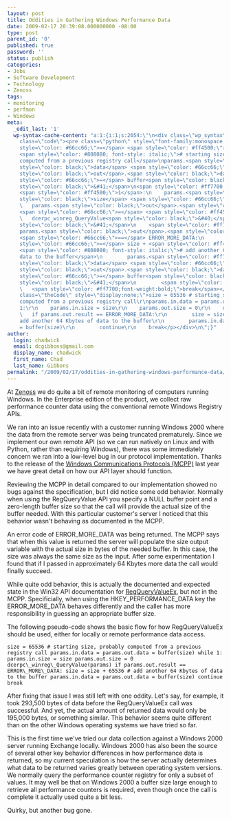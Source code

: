 ```yaml
---
layout: post
title: Oddities in Gathering Windows Performance Data
date: 2009-02-17 20:39:08.000000000 -08:00
type: post
parent_id: '0'
published: true
password: ''
status: publish
categories:
- Jobs
- Software Development
- Technology
- Zenoss
tags:
- monitoring
- perfmon
- Windows
meta:
  _edit_last: '1'
  wp-syntax-cache-content: "a:1:{i:1;s:2654:\"\n<div class=\"wp_syntax\" style=\"position:relative;\"><table><tr><td
    class=\"code\"><pre class=\"python\" style=\"font-family:monospace;\">size <span
    style=\"color: #66cc66;\">=</span> <span style=\"color: #ff4500;\">65536</span>
    <span style=\"color: #808080; font-style: italic;\"># starting size, probably
    computed from a previous registry call</span>\nparams.<span style=\"color: #ff7700;font-weight:bold;\">in</span>.<span
    style=\"color: black;\">data</span> <span style=\"color: #66cc66;\">=</span> params.<span
    style=\"color: black;\">out</span>.<span style=\"color: black;\">data</span> <span
    style=\"color: #66cc66;\">=</span> buffer<span style=\"color: black;\">&#40;</span>size<span
    style=\"color: black;\">&#41;</span>\n<span style=\"color: #ff7700;font-weight:bold;\">while</span>
    <span style=\"color: #ff4500;\">1</span>:\n    params.<span style=\"color: #ff7700;font-weight:bold;\">in</span>.<span
    style=\"color: black;\">size</span> <span style=\"color: #66cc66;\">=</span> size\n
    \   params.<span style=\"color: black;\">out</span>.<span style=\"color: black;\">size</span>
    <span style=\"color: #66cc66;\">=</span> <span style=\"color: #ff4500;\">0</span>\n
    \   dcerpc_winreg_QueryValue<span style=\"color: black;\">&#40;</span>params<span
    style=\"color: black;\">&#41;</span>\n    <span style=\"color: #ff7700;font-weight:bold;\">if</span>
    params.<span style=\"color: black;\">out</span>.<span style=\"color: black;\">result</span>
    <span style=\"color: #66cc66;\">==</span> ERROR_MORE_DATA:\n        size <span
    style=\"color: #66cc66;\">=</span> size + <span style=\"color: #ff4500;\">65536</span>
    <span style=\"color: #808080; font-style: italic;\"># add another 64 Kbytes of
    data to the buffer</span>\n        params.<span style=\"color: #ff7700;font-weight:bold;\">in</span>.<span
    style=\"color: black;\">data</span> <span style=\"color: #66cc66;\">=</span> params.<span
    style=\"color: black;\">out</span>.<span style=\"color: black;\">data</span> <span
    style=\"color: #66cc66;\">=</span> buffer<span style=\"color: black;\">&#40;</span>size<span
    style=\"color: black;\">&#41;</span>\n        <span style=\"color: #ff7700;font-weight:bold;\">continue</span>\n
    \   <span style=\"color: #ff7700;font-weight:bold;\">break</span></pre></td></tr></table><p
    class=\"theCode\" style=\"display:none;\">size = 65536 # starting size, probably
    computed from a previous registry call\r\nparams.in.data = params.out.data = buffer(size)\r\nwhile
    1:\r\n    params.in.size = size\r\n    params.out.size = 0\r\n    dcerpc_winreg_QueryValue(params)\r\n
    \   if params.out.result == ERROR_MORE_DATA:\r\n        size = size + 65536 #
    add another 64 Kbytes of data to the buffer\r\n        params.in.data = params.out.data
    = buffer(size)\r\n        continue\r\n    break</p></div>\n\";}"
author:
  login: chadwick
  email: dcgibbons@gmail.com
  display_name: chadwick
  first_name: Chad
  last_name: Gibbons
permalink: "/2009/02/17/oddities-in-gathering-windows-performance-data/"
---
```

At [Zenoss](http://www.zenoss.com/) we do quite a bit of remote monitoring of computers running Windows. In the Enterprise edition of the product, we collect raw performance counter data using the conventional remote Windows Registry APIs.

We ran into an issue recently with a customer running Windows 2000 where the data from the remote server was being truncated prematurely. Since we implement our own remote API (so we can run natively on Linux and with Python, rather than requiring Windows), there was some immediately concern we ran into a low-level bug in our protocol implementation. Thanks to the release of the [Windows Communications Protocols (MCPP)](http://msdn.microsoft.com/en-us/library/cc216513(PROT.10).aspx) last year we have great detail on how our API layer should function.

Reviewing the MCPP in detail compared to our implementation showed no bugs against the specification, but I did notice some odd behavior. Normally when using the RegQueryValue API you specify a NULL buffer point and a zero-length buffer size so that the call will provide the actual size of the buffer needed. With this particular customer's server I noticed that this behavior wasn't behaving as documented in the MCPP.

An error code of ERROR\_MORE\_DATA was being returned. The MCPP says that when this value is returned the server will populate the size output variable with the actual size in bytes of the needed buffer. In this case, the size was always the same size as the input. After some experimentation I found that if I passed in approximately 64 Kbytes more data the call would finally succeed.

While quite odd behavior, this is actually the documented and expected state in the Win32 API documentation for [RegQueryValueEx](http://msdn.microsoft.com/en-us/library/ms724911(VS.85).aspx), but not in the MCPP. Specificially, when using the HKEY\_PERFORMANCE\_DATA key the ERROR\_MORE\_DATA behaves differently and the caller has more responsibility in guessing an appropriate buffer size.

The following pseudo-code shows the basic flow for how RegQueryValueEx should be used, either for locally or remote performance data access.

```
size = 65536 # starting size, probably computed from a previous registry call params.in.data = params.out.data = buffer(size) while 1: params.in.size = size params.out.size = 0 dcerpc\_winreg\_QueryValue(params) if params.out.result == ERROR\_MORE\_DATA: size = size + 65536 # add another 64 Kbytes of data to the buffer params.in.data = params.out.data = buffer(size) continue break
```

After fixing that issue I was still left with one oddity. Let's say, for example, it took 293,500 bytes of data before the RegQueryValueEx call was successful. And yet, the actual amount of returned data would only be 195,000 bytes, or something similar. This behavior seems quite different than on the other Windows operating systems we have tried so far.

This is the first time we've tried our data collection against a Windows 2000 server running Exchange locally. Windows 2000 has also been the source of several other key behavior differences in how performance data is returned, so my current speculation is how the server actually determines what data to be returned varies greatly between operating system versions. We normally query the performance counter registry for only a subset of values. It may well be that on Windows 2000 a buffer size large enough to retrieve all performance counters is required, even though once the call is complete it actually used quite a bit less.

Quirky, but another bug gone.

